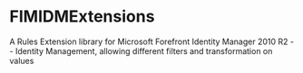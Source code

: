 # FIMIDMExtensions
A Rules Extension library for Microsoft Forefront Identity Manager 2010 R2 -- Identity Management, allowing different filters and transformation on values
